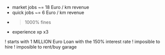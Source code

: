 - market jobs ~= 18 Euro / km revenue
- quick jobs ~= 6 Euro / km revenue
- >1000% fines

+ experience xp x3

! starts with 1 MILLION Euro Loan with the 150% interest rate
! imposible to hire
! imposible to rent/buy garage
